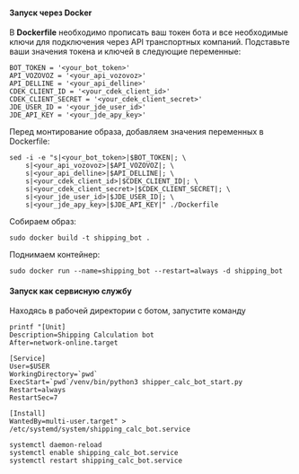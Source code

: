 #### Запуск через Docker

В **Dockerfile** необходимо прописать ваш токен бота и все необходимые ключи для подключения через API транспортных компаний.
Подставьте ваши значения токена и ключей в следующие переменные:
```shell
BOT_TOKEN = '<your_bot_token>'
API_VOZOVOZ = '<your_api_vozovoz>'
API_DELLINE = '<your_api_delline>'
CDEK_CLIENT_ID = '<your_cdek_client_id>'
CDEK_CLIENT_SECRET = '<your_cdek_client_secret>'
JDE_USER_ID = '<your_jde_user_id>'
JDE_API_KEY = '<your_jde_apy_key>'
```

Перед монтирование образа, добавляем значения переменных в Dockerfile:
```shell
sed -i -e "s|<your_bot_token>|$BOT_TOKEN|; \
    s|<your_api_vozovoz>|$API_VOZOVOZ|; \
    s|<your_api_delline>|$API_DELLINE|; \
    s|<your_cdek_client_id>|$CDEK_CLIENT_ID|; \
    s|<your_cdek_client_secret>|$CDEK_CLIENT_SECRET|; \
    s|<your_jde_user_id>|$JDE_USER_ID|; \
    s|<your_jde_apy_key>|$JDE_API_KEY|" ./Dockerfile
```

Собираем образ:
```shell
sudo docker build -t shipping_bot .
```

Поднимаем контейнер:
```shell
sudo docker run --name=shipping_bot --restart=always -d shipping_bot 
```

#### Запуск как сервисную службу 
Находясь в рабочей директории с ботом, запустите команду
```shell
printf "[Unit]
Description=Shipping Calculation bot
After=network-online.target

[Service]
User=$USER
WorkingDirectory=`pwd`
ExecStart=`pwd`/venv/bin/python3 shipper_calc_bot_start.py
Restart=always
RestartSec=7

[Install]
WantedBy=multi-user.target" > /etc/systemd/system/shipping_calc_bot.service
```
```shell
systemctl daemon-reload
systemctl enable shipping_calc_bot.service
systemctl restart shipping_calc_bot.service
```
